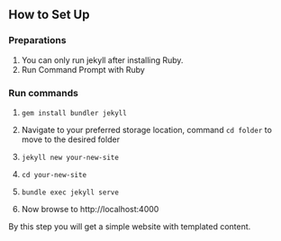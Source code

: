 ---
---

## How to Set Up

### Preparations

1. You can only run jekyll after installing Ruby.
2. Run Command Prompt with Ruby

### Run commands

1. `gem install bundler jekyll`

2. Navigate to your preferred storage location, command `cd folder` to move to the desired folder

3. `jekyll new your-new-site`

4. `cd your-new-site`

5. `bundle exec jekyll serve`

6. Now browse to http://localhost:4000

By this step you will get a simple website with templated content.